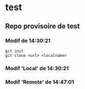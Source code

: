 # test
## Repo provisoire de test
### Modif de 14:30:21
```
git init
git clone <url> <localname>
```
### Modif 'Local' de 14:30:21

### Modif 'Remote' de 14:47:01
